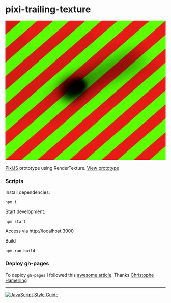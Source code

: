 # pixi-trailing-texture

![./screenshot.png](./screenshot.png)

[PixiJS](https://pixijs.io) prototype using RenderTexture. [View prototype](https://mauriciomassaia.github.io/pixi-trailing-texture/)

### Scripts

Install dependencies:
```
npm i
```

Start development:
```
npm start
```

Access via http://localhost:3000

Build
```
npm run build
```

### Deploy gh-pages

To deploy `gh-pages` I followed this [awesome article](https://medium.com/linagora-engineering/deploying-your-js-app-to-github-pages-the-easy-way-or-not-1ef8c48424b7). Thanks [Christophe Hamerling](https://github.com/chamerling)

---

[![JavaScript Style Guide](https://cdn.rawgit.com/standard/standard/master/badge.svg)](https://github.com/standard/standard)
